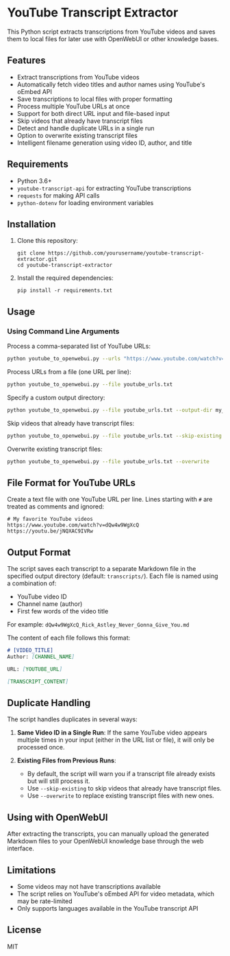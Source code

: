 # YouTube Transcript Extractor

This Python script extracts transcriptions from YouTube videos and saves them to local files for later use with OpenWebUI or other knowledge bases.

## Features

- Extract transcriptions from YouTube videos
- Automatically fetch video titles and author names using YouTube's oEmbed API
- Save transcriptions to local files with proper formatting
- Process multiple YouTube URLs at once
- Support for both direct URL input and file-based input
- Skip videos that already have transcript files
- Detect and handle duplicate URLs in a single run
- Option to overwrite existing transcript files
- Intelligent filename generation using video ID, author, and title

## Requirements

- Python 3.6+
- `youtube-transcript-api` for extracting YouTube transcriptions
- `requests` for making API calls
- `python-dotenv` for loading environment variables

## Installation

1. Clone this repository:
   ```
   git clone https://github.com/yourusername/youtube-transcript-extractor.git
   cd youtube-transcript-extractor
   ```

2. Install the required dependencies:
   ```
   pip install -r requirements.txt
   ```

## Usage

### Using Command Line Arguments

Process a comma-separated list of YouTube URLs:

```bash
python youtube_to_openwebui.py --urls "https://www.youtube.com/watch?v=dQw4w9WgXcQ,https://youtu.be/jNQXAC9IVRw"
```

Process URLs from a file (one URL per line):

```bash
python youtube_to_openwebui.py --file youtube_urls.txt
```

Specify a custom output directory:

```bash
python youtube_to_openwebui.py --file youtube_urls.txt --output-dir my_transcripts
```

Skip videos that already have transcript files:

```bash
python youtube_to_openwebui.py --file youtube_urls.txt --skip-existing
```

Overwrite existing transcript files:

```bash
python youtube_to_openwebui.py --file youtube_urls.txt --overwrite
```

## File Format for YouTube URLs

Create a text file with one YouTube URL per line. Lines starting with `#` are treated as comments and ignored:

```
# My favorite YouTube videos
https://www.youtube.com/watch?v=dQw4w9WgXcQ
https://youtu.be/jNQXAC9IVRw
```

## Output Format

The script saves each transcript to a separate Markdown file in the specified output directory (default: `transcripts/`). Each file is named using a combination of:
- YouTube video ID
- Channel name (author)
- First few words of the video title

For example: `dQw4w9WgXcQ_Rick_Astley_Never_Gonna_Give_You.md`

The content of each file follows this format:

```markdown
# [VIDEO_TITLE]
Author: [CHANNEL_NAME]

URL: [YOUTUBE_URL]

[TRANSCRIPT_CONTENT]
```

## Duplicate Handling

The script handles duplicates in several ways:

1. **Same Video ID in a Single Run**: If the same YouTube video appears multiple times in your input (either in the URL list or file), it will only be processed once.

2. **Existing Files from Previous Runs**: 
   - By default, the script will warn you if a transcript file already exists but will still process it.
   - Use `--skip-existing` to skip videos that already have transcript files.
   - Use `--overwrite` to replace existing transcript files with new ones.

## Using with OpenWebUI

After extracting the transcripts, you can manually upload the generated Markdown files to your OpenWebUI knowledge base through the web interface.

## Limitations

- Some videos may not have transcriptions available
- The script relies on YouTube's oEmbed API for video metadata, which may be rate-limited
- Only supports languages available in the YouTube transcript API

## License

MIT 